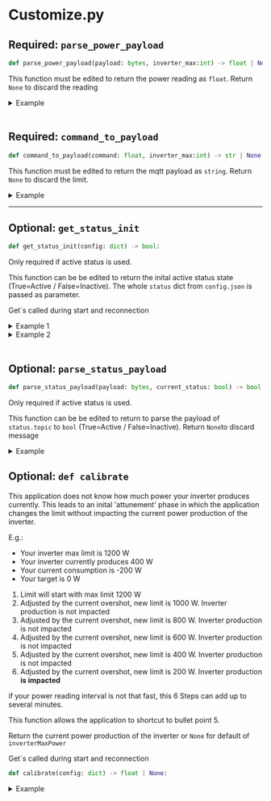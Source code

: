 # Customize.py

## **Required**: `parse_power_payload`

```python
def parse_power_payload(payload: bytes, inverter_max:int) -> float | None:
```

This function must be edited to return the power reading as `float`. Return `None` to discard the reading

<details><summary>Example</summary>

Payload comes from tasmota while the device name is set to "em":

```json
{"Time": "2022-10-20T20:58:13", "em": {"power_total": 230.04 }}
```

So my function looks like this:

```python
def parse_power_payload(payload: bytes, inverter_max:int) -> float | None:
    jobj = json.loads(payload)
    if "em" in jobj:
        em_jobj = jobj["em"]
        if "power_total" in em_jobj:
            value = em_jobj["power_total"]
            if isinstance(value, float):
                return value

    return None
```

</details>

<br />

## **Required**: `command_to_payload`

```python
def command_to_payload(command: float, inverter_max:int) -> str | None:
```

This function must be edited to return the mqtt payload as `string`. Return `None` to discard the limit.

<details><summary>Example</summary>

Just round the limit to 2 decimals

```python
def command_to_payload(command: float, inverter_max:int) -> str | None:
    return f"{round(command,2):.2f}"
```

</details>

---

## Optional: `get_status_init`

```python
def get_status_init(config: dict) -> bool:
```

Only required if active status is used.

This function can be be edited to return the inital active status state (True=Active / False=Inactive). The whole `status` dict from `config.json` is passed as parameter.

Get´s called during start and reconnection

<details><summary>Example 1</summary>

Always start with `active`

```python
def get_status_init(config: dict) -> bool:
    return True
```

</details>

<details><summary>Example 2</summary>

Retrieve status wie http

config.json

```json
...
    "status": {
        "topic": "my/status/topic",
        "url": "http://opendtu.local/api/livedata/status"
    },
...
```

```python
# Get initial inverter status (True = Active / False = Inactive)
def get_status_init(config: dict) -> bool:
    url: str = config["url"]                    # Get url from config
    resp = requests.get(url).json()             # Get status page and parse json
    return resp[0].get("reachable") == True     # Test if inverter is reachable
```

</details>

<br />

## Optional: `parse_status_payload`

```python
def parse_status_payload(payload: bytes, current_status: bool) -> bool | None:
```

Only required if active status is used.

This function can be be edited to return to parse the payload of `status.topic` to `bool` (True=Active / False=Inactive). Return `None`to discard message

<details><summary>Example</summary>

Test if playload is 'truthy'

```python
def parse_status_payload(payload: bytes, current_status: bool) -> bool | None:
    s = payload.decode().lower()
    return s == "1" or s == "true"
```

</details>

## Optional: `def calibrate`

This application does not know how much power your inverter produces currently. This leads to an inital 'attunement' phase in which the application changes the limit without impacting the current power production of the inverter.

E.g.:

- Your inverter max limit is 1200 W
- Your inverter currently produces 400 W
- Your current consumption is -200 W
- Your target is 0 W

1. Limit will start with max limit 1200 W
2. Adjusted by the current overshot, new limit is 1000 W. Inverter production is not impacted
3. Adjusted by the current overshot, new limit is 800 W. Inverter production is not impacted
4. Adjusted by the current overshot, new limit is 600 W. Inverter production is not impacted
5. Adjusted by the current overshot, new limit is 400 W. Inverter production is not impacted
6. Adjusted by the current overshot, new limit is 200 W. Inverter production **is impacted**

if your power reading interval is not that fast, this 6 Steps can add up to several minutes.

This function allows the application to shortcut to bullet point 5.

Return the current power production of the inverter or `None` for default of `inverterMaxPower`

Get´s called during start and reconnection

```python
def calibrate(config: dict) -> float | None:
```

<details><summary>Example</summary>

Retrieve current production via http

config.json

```json
...
"calibration": {
    "url": "http://opendtu.local/api/livedata/status"
}
...
```

```python
# Get a value thats as near as possible to current inverter power production
def calibrate(config: dict) -> float | None:
    url: str = config["url"]
    resp = requests.get(url).json()
    val = resp[0]["0"]["Power"]["v"]

    if type(val) is float:
        return val

    return None
```

</details>

